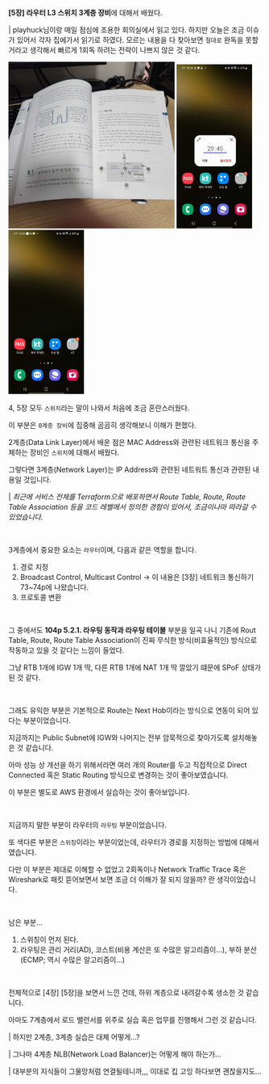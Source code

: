 **[5장] 라우터 L3 스위치 3계층 장비**에 대해서 배웠다.

| playhuck님이랑 매일 점심에 조용한 회의실에서 읽고 있다. 하지만 오늘은 조금 이슈가 있어서 각자 집에가서 읽기로 하였다. 모르는 내용을 다 찾아보면 `절대로` 완독을 못할 거라고 생각해서 빠르게 1회독 하려는 전략이 나쁘지 않은 것 같다.

<img alt="공부"
    src="./2024-01-29_회고_0.jpg"
    style="width: 330px;"/>
<img alt="시작 시간"
    src="./2024-01-29_회고_1.jpg"
    style="width: 150px;"/>
<img alt="종료 시간"
    src="./2024-01-29_회고_2.jpg"
    style="width: 150px;"/>

4, 5장 모두 `스위치`라는 말이 나와서 처음에 조금 혼란스러웠다.

이 부분은 `0계층 장비`에 집중해 곰곰히 생각해보니 이해가 편했다.

2계층(Data Link Layer)에서 배운 점은 MAC Address와 관련된 네트워크 통신을 주체하는 장비인 `스위치`에 대해서 배웠다.

그렇다면 3계층(Network Layer)는 IP Address와 관련된 네트워트 통신과 관련된 내용일 것입니다.

| _최근에 서비스 전체를 Terraform으로 배포하면서 Route Table, Route, Route Table Association 등을 코드 레벨에서 정의한 경험이 있어서, 조금이나마 따라갈 수 있었습니다._

<br>

3계층에서 중요한 요소는 `라우터`이며, 다음과 같은 역할을 합니다.

1. 경로 지정
2. Broadcast Control, Multicast Control -> 이 내용은 [3장] 네트워크 통신하기 73~74p에 나왔습니다.
3. 프로토콜 변환

<br>

그 중에서도 **104p 5.2.1. 라우팅 동작과 라우팅 테이블** 부분을 일곡 나니 기존에 Rout Table, Route, Route Table Association이 진짜 무식한 방식(비효율적인) 방식으로 작동하고 있을 것 같다는 느낌이 들었다.

그냥 RTB 1개에 IGW 1개 딱, 다른 RTB 1개에 NAT 1개 딱 깔았기 떄문에 SPoF 상태가 된 것 같다.

<br>

그래도 유익한 부분은 기본적으로 Route는 Next Hob이라는 방식으로 연동이 되어 있다는 부분이었습니다.

지금까지는 Public Subnet에 IGW와 나머지는 전부 암묵적으로 찾아가도록 설치해놓은 것 같습니다.

아마 성능 상 개선을 하기 위해서라면 여러 개의 Router를 두고 직접적으로 Direct Connected 혹은 Static Routing 방식으로 변경하는 것이 좋아보였습니다.

이 부분은 별도로 AWS 환경에서 실습하는 것이 좋아보입니다.

<br>

지금까지 말한 부분이 라우터의 `라우팅` 부분이었습니다.

또 색다른 부분은 `스위칭`이라는 부분이었는데, 라우터가 경로를 지정하는 방법에 대해서 였습니다.

다만 이 부분은 제대로 이해할 수 없었고 2회독이나 Network Traffic Trace 혹은 Wireshark로 패킷 뜯어보면서 보면 조금 더 이해가 잘 되지 않을까? 란 생각이었습니다.

<br>

남은 부분...

1. 스위칭이 먼저 된다.
2. 라우팅은 관리 거리(AD), 코스트(비용 계산은 또 수많은 알고리즘이...), 부하 분산(ECMP; 역시 수많은 알고리즘이...)

<br>

전체적으로 [4장] [5장]을 보면서 느낀 건데, 하위 계층으로 내려갈수록 생소한 것 같습니다.

아마도 7계층에서 로드 밸런서를 위주로 실습 혹은 업무를 진행해서 그런 것 같습니다.

| 하지만 2계층, 3계층 실습은 대체 어떻게...?

| 그나마 4계층 NLB(Network Load Balancer)는 어떻게 해야 하는가...

| 대부분의 지식들이 그물망처럼 연결될테니까,,, 이대로 킵 고잉 하다보면 괜찮을지도...